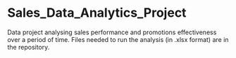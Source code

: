 # Sales_Data_Analytics_Project

Data project analysing sales performance and promotions effectiveness over a period of time. 
Files needed to run the analysis (in .xlsx format) are in the repository.
